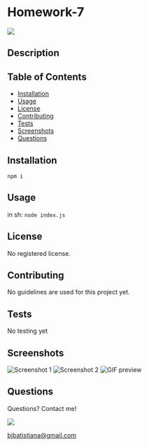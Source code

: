

# Homework-7

  ![](https://img.shields.io/badge/JavaScript-100.00-green)

## Description 



## Table of Contents

* [Installation](#installation)
* [Usage](#usage)
* [License](#license)
* [Contributing](#contributing)
* [Tests](#tests)
* [Screenshots](#screenshots)
* [Questions](#questions)


## Installation

```npm i```


## Usage 

in sh:
```node index.js```

## License

No registered license.

## Contributing

No guidelines are used for this project yet.

## Tests

No testing yet

## Screenshots

![Screenshot 1](./screenshots/ss1.png)
![Screenshot 2](./screenshots/ss2.png)
![GIF preview](./screenshots/ssgif.gif)

## Questions

Questions? Contact me!


![](https://avatars2.githubusercontent.com/u/820155?v=4)


bjbatistiana@gmail.com
